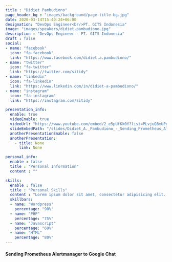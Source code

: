 ```yaml
---
title : "Didiet Pambudiono"
page_header_bg : "images/background/page-title-bg.jpg"
date: 2020-03-14T15:40:24+06:00
designation: "DevOps Engineer<br/>PT. GITS Indonesia"
image: "images/speakers/didiet-pambudiono.jpg"
description : "DevOps Engineer - PT. GITS Indonesia"
draft : false
social:
- name: "facebook"
  icon: "fa-facebook"
  link: "https://www.facebook.com/didiet.a.pambudiono/"
- name: "twitter"
  icon: "fa-twitter"
  link: "https://twitter.com/sitidy"
- name: "linkedin"
  icon: "fa-linkedin"
  link: "https://www.linkedin.com/in/didiet-a-pambudiono/"
- name: "instagram"
  icon: "fa-instagram"
  link: "https://instagram.com/sitidy"

presentation_info:
  enable: true
  videoEnable: true
  videoUrl: "https://www.youtube.com/embed/2_e5pUfKk0Y?list=PLvjuQ8mUPgNcJnD3k_QNWOohhMfp0t3Jb"
  slideEmbedPath: "/slides/Didiet_A._Pambudiono_-_Sending_Prometheus_Alertmanager_to_Google_Chat.pdf"
  anotherPresentationEnable: false
  anotherPresentation:
    - title: None
      link: None

personal_info:
  enable : false
  title : "Personal Information"
  content : ""

skills:
  enable : false
  title : "Personal Skills"
  content : "Lorem ipsum dolor sit amet, consectetur adipisicing elit. Excepturi explicabo suscipit deleniti voluptatum quos nostrum iure doloremque."
  skillbars:
  - name: "Wordpress"
    percentage: "90%"
  - name: "PHP"
    percentage: "75%"
  - name: "Javascript"
    percentage: "60%"
  - name: "HTML"
    percentage: "80%"
---
```

#### Sending Prometheus Alertmanager to Google Chat
